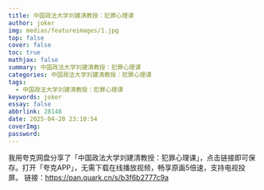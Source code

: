 ```yaml
---
title: 中国政法大学刘建清教授：犯罪心理课
author: joker
img: medias/featureimages/1.jpg
top: false
cover: false
toc: true
mathjax: false
summary: 中国政法大学刘建清教授：犯罪心理课
categories: 中国政法大学刘建清教授：犯罪心理课
tags:
  - 中国政法大学刘建清教授：犯罪心理课
keywords: joker
essay: false
abbrlink: 28148
date: 2025-04-20 23:10:54
coverImg:
password:
---
```


我用夸克网盘分享了「中国政法大学刘建清教授：犯罪心理课」，点击链接即可保存。打开「夸克APP」，无需下载在线播放视频，畅享原画5倍速，支持电视投屏。
链接：https://pan.quark.cn/s/b3f6b2777c9a
